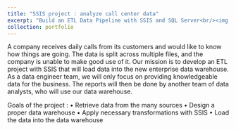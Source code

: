 ```yaml
---
title: "SSIS project : analyze call center data"
excerpt: "Build an ETL Data Pipeline with SSIS and SQL Server<br/><img src='/images/SSIS.png'>"
collection: portfolio
---
```


A company receives daily calls from its customers and would like to know how things are going.
The data is split across multiple files, and the company is unable to make good use of it.
Our mission is to develop an ETL project with SSIS that will load data into the new enterprise data warehouse.
As a data engineer team, we will only focus on providing knowledgeable data for the business.
The reports will then be done by another team of data analysts, who will use our data warehouse.

Goals of the project :
• Retrieve data from the many sources
• Design a proper data warehouse
• Apply necessary transformations with SSIS
• Load the data into the data warehouse



